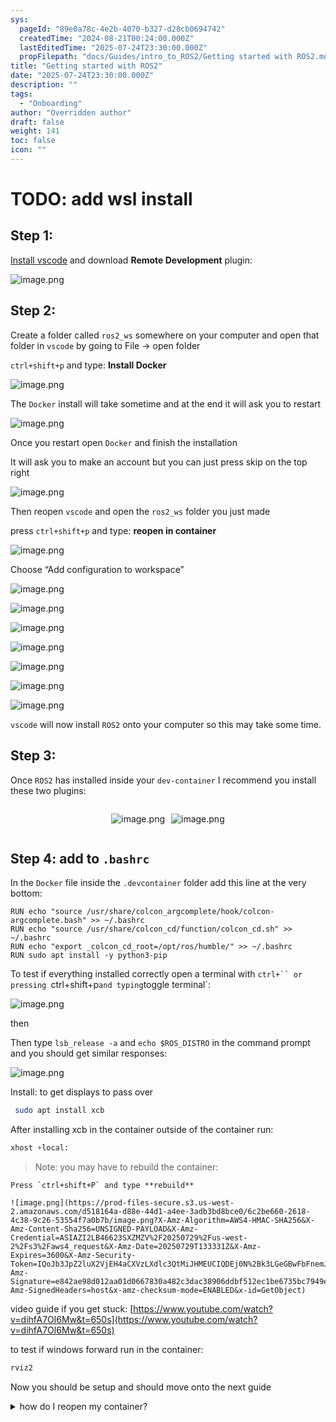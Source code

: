 ```yaml
---
sys:
  pageId: "89e0a78c-4e2b-4070-b327-d28cb0694742"
  createdTime: "2024-08-21T00:24:00.000Z"
  lastEditedTime: "2025-07-24T23:30:00.000Z"
  propFilepath: "docs/Guides/intro_to_ROS2/Getting started with ROS2.md"
title: "Getting started with ROS2"
date: "2025-07-24T23:30:00.000Z"
description: ""
tags:
  - "Onboarding"
author: "Overridden author"
draft: false
weight: 141
toc: false
icon: ""
---
```


# TODO: add wsl install

## Step 1:

[Install vscode](https://code.visualstudio.com/download) and download **Remote Development** plugin:

![image.png](https://prod-files-secure.s3.us-west-2.amazonaws.com/d518164a-d88e-44d1-a4ee-3adb3bd8bce0/efb52993-1881-4a40-b95e-6f020334f022/image.png?X-Amz-Algorithm=AWS4-HMAC-SHA256&X-Amz-Content-Sha256=UNSIGNED-PAYLOAD&X-Amz-Credential=ASIAZI2LB466VKX36KU4%2F20250729%2Fus-west-2%2Fs3%2Faws4_request&X-Amz-Date=20250729T133328Z&X-Amz-Expires=3600&X-Amz-Security-Token=IQoJb3JpZ2luX2VjEH4aCXVzLXdlc3QtMiJGMEQCIEjXiUmnZe1qF6XJEoMydal93nU9IuKOpFXunMi86ImGAiACTimuq9jvZZUJhkLaAysKirTUf6mXFw1OeAVBA0GNZSqIBAin%2F%2F%2F%2F%2F%2F%2F%2F%2F%2F8BEAAaDDYzNzQyMzE4MzgwNSIMHJ9bg1C3ScjATPgCKtwDkMolXERtRAuczMPi8RBYBrwzf4LUONsTFfFUPf1jb%2FQKH81H1yM9YSOEXiZLOHpjHn%2BohXKN9Wqc47AffJsH1zkb%2Flm0D1eV8hXLbIwAE5mLbVa%2FH5hghSb0doiuAgE8PDU%2F%2FWwdL0txveU1w2h6NOEi7yy5xDhN8xK9DTgAMZS3z7tVQnYoK%2FWqeWwdRdeGqFdhnsDeMK71Do553GkoAJ4Uca2XQGR7dA7S%2BXQruu3C%2BPkzUfLGwvj%2BJij%2BUBHGcqSZtbz5fp5xpKzreWb49Xv7KNSq0i9cNlDQpJnd2fmVjo4FftmxW1YIVQ90wpzL7ugUoks3H35z1sLs1wOKKnBwjT%2FbHMkLGR%2BHJ3gYt85fKXnUlbFAhazRoVX3AqiOEjSelaU%2FHpN7HBuDlOpkuHJgxpMIp2cXArofqFZX%2F8HqjyqU9v6M2PFLC7fLbEiaRqg5rGgtuVOiCoQyZJPSSoFgnGHnYNvovmSBzSP%2Byve9DaN3V55zso1cra306t7Yu52Ua7Ns0j5QfZJMZ3%2BH15AC4CXedrqrnJEdzsYVTD5AhsxekjT%2FXKZ7fsqptqntXPjBtWZKwXBjF9ALadCI3FUaZ%2BFZKvsDFXqmUjFdzC%2BzhZk8tYpwNZke%2FXkwlJijxAY6pgElhucvrS4IOOfn%2F8QY%2BeFLJebS2jb%2FAWsJdOpxoadBDKh6Q9gHj21SdxL1Mb776KqqsZxA%2BmhwqTM2wHv3AU2y5pVnMP5%2B31GODSzrnSaQOGyxApankM%2Fbg0qZl5%2FHhO2NBxLFfJ8AO7tL8HsMYjhwCfIO7oVv1w%2F74Y0rTjt0YwUKxe3mRoxGA9q44BFOAOFG4BM9ORF7YZ%2Fmhzf6ga%2BJ7VbguxGH&X-Amz-Signature=a6acc9b6889ebfea46bdb5d53cae152b637602a484eefb7130150e4c4a5600ce&X-Amz-SignedHeaders=host&x-amz-checksum-mode=ENABLED&x-id=GetObject)

## Step 2:

Create a folder called `ros2_ws` somewhere on your computer and open that folder in `vscode` by going to File → open folder 

`ctrl+shift+p` and type: **Install Docker**

![image.png](https://prod-files-secure.s3.us-west-2.amazonaws.com/d518164a-d88e-44d1-a4ee-3adb3bd8bce0/2269dc0e-1cd5-47ff-bceb-c04ad9b2eab0/image.png?X-Amz-Algorithm=AWS4-HMAC-SHA256&X-Amz-Content-Sha256=UNSIGNED-PAYLOAD&X-Amz-Credential=ASIAZI2LB466VKX36KU4%2F20250729%2Fus-west-2%2Fs3%2Faws4_request&X-Amz-Date=20250729T133328Z&X-Amz-Expires=3600&X-Amz-Security-Token=IQoJb3JpZ2luX2VjEH4aCXVzLXdlc3QtMiJGMEQCIEjXiUmnZe1qF6XJEoMydal93nU9IuKOpFXunMi86ImGAiACTimuq9jvZZUJhkLaAysKirTUf6mXFw1OeAVBA0GNZSqIBAin%2F%2F%2F%2F%2F%2F%2F%2F%2F%2F8BEAAaDDYzNzQyMzE4MzgwNSIMHJ9bg1C3ScjATPgCKtwDkMolXERtRAuczMPi8RBYBrwzf4LUONsTFfFUPf1jb%2FQKH81H1yM9YSOEXiZLOHpjHn%2BohXKN9Wqc47AffJsH1zkb%2Flm0D1eV8hXLbIwAE5mLbVa%2FH5hghSb0doiuAgE8PDU%2F%2FWwdL0txveU1w2h6NOEi7yy5xDhN8xK9DTgAMZS3z7tVQnYoK%2FWqeWwdRdeGqFdhnsDeMK71Do553GkoAJ4Uca2XQGR7dA7S%2BXQruu3C%2BPkzUfLGwvj%2BJij%2BUBHGcqSZtbz5fp5xpKzreWb49Xv7KNSq0i9cNlDQpJnd2fmVjo4FftmxW1YIVQ90wpzL7ugUoks3H35z1sLs1wOKKnBwjT%2FbHMkLGR%2BHJ3gYt85fKXnUlbFAhazRoVX3AqiOEjSelaU%2FHpN7HBuDlOpkuHJgxpMIp2cXArofqFZX%2F8HqjyqU9v6M2PFLC7fLbEiaRqg5rGgtuVOiCoQyZJPSSoFgnGHnYNvovmSBzSP%2Byve9DaN3V55zso1cra306t7Yu52Ua7Ns0j5QfZJMZ3%2BH15AC4CXedrqrnJEdzsYVTD5AhsxekjT%2FXKZ7fsqptqntXPjBtWZKwXBjF9ALadCI3FUaZ%2BFZKvsDFXqmUjFdzC%2BzhZk8tYpwNZke%2FXkwlJijxAY6pgElhucvrS4IOOfn%2F8QY%2BeFLJebS2jb%2FAWsJdOpxoadBDKh6Q9gHj21SdxL1Mb776KqqsZxA%2BmhwqTM2wHv3AU2y5pVnMP5%2B31GODSzrnSaQOGyxApankM%2Fbg0qZl5%2FHhO2NBxLFfJ8AO7tL8HsMYjhwCfIO7oVv1w%2F74Y0rTjt0YwUKxe3mRoxGA9q44BFOAOFG4BM9ORF7YZ%2Fmhzf6ga%2BJ7VbguxGH&X-Amz-Signature=c068161d83e1a51ab4d03befa53ef2a16dc32cb6cb0f99e82b797b91152d18b2&X-Amz-SignedHeaders=host&x-amz-checksum-mode=ENABLED&x-id=GetObject)

The `Docker` install will take sometime and at the end it will ask you to restart

![image.png](https://prod-files-secure.s3.us-west-2.amazonaws.com/d518164a-d88e-44d1-a4ee-3adb3bd8bce0/ed233f78-be33-4b1f-b89c-9c346c0e961e/image.png?X-Amz-Algorithm=AWS4-HMAC-SHA256&X-Amz-Content-Sha256=UNSIGNED-PAYLOAD&X-Amz-Credential=ASIAZI2LB466VKX36KU4%2F20250729%2Fus-west-2%2Fs3%2Faws4_request&X-Amz-Date=20250729T133328Z&X-Amz-Expires=3600&X-Amz-Security-Token=IQoJb3JpZ2luX2VjEH4aCXVzLXdlc3QtMiJGMEQCIEjXiUmnZe1qF6XJEoMydal93nU9IuKOpFXunMi86ImGAiACTimuq9jvZZUJhkLaAysKirTUf6mXFw1OeAVBA0GNZSqIBAin%2F%2F%2F%2F%2F%2F%2F%2F%2F%2F8BEAAaDDYzNzQyMzE4MzgwNSIMHJ9bg1C3ScjATPgCKtwDkMolXERtRAuczMPi8RBYBrwzf4LUONsTFfFUPf1jb%2FQKH81H1yM9YSOEXiZLOHpjHn%2BohXKN9Wqc47AffJsH1zkb%2Flm0D1eV8hXLbIwAE5mLbVa%2FH5hghSb0doiuAgE8PDU%2F%2FWwdL0txveU1w2h6NOEi7yy5xDhN8xK9DTgAMZS3z7tVQnYoK%2FWqeWwdRdeGqFdhnsDeMK71Do553GkoAJ4Uca2XQGR7dA7S%2BXQruu3C%2BPkzUfLGwvj%2BJij%2BUBHGcqSZtbz5fp5xpKzreWb49Xv7KNSq0i9cNlDQpJnd2fmVjo4FftmxW1YIVQ90wpzL7ugUoks3H35z1sLs1wOKKnBwjT%2FbHMkLGR%2BHJ3gYt85fKXnUlbFAhazRoVX3AqiOEjSelaU%2FHpN7HBuDlOpkuHJgxpMIp2cXArofqFZX%2F8HqjyqU9v6M2PFLC7fLbEiaRqg5rGgtuVOiCoQyZJPSSoFgnGHnYNvovmSBzSP%2Byve9DaN3V55zso1cra306t7Yu52Ua7Ns0j5QfZJMZ3%2BH15AC4CXedrqrnJEdzsYVTD5AhsxekjT%2FXKZ7fsqptqntXPjBtWZKwXBjF9ALadCI3FUaZ%2BFZKvsDFXqmUjFdzC%2BzhZk8tYpwNZke%2FXkwlJijxAY6pgElhucvrS4IOOfn%2F8QY%2BeFLJebS2jb%2FAWsJdOpxoadBDKh6Q9gHj21SdxL1Mb776KqqsZxA%2BmhwqTM2wHv3AU2y5pVnMP5%2B31GODSzrnSaQOGyxApankM%2Fbg0qZl5%2FHhO2NBxLFfJ8AO7tL8HsMYjhwCfIO7oVv1w%2F74Y0rTjt0YwUKxe3mRoxGA9q44BFOAOFG4BM9ORF7YZ%2Fmhzf6ga%2BJ7VbguxGH&X-Amz-Signature=c0202a366fdeb6dac4ad193adf8e75cc28149206998de4d92d6522cc898bab14&X-Amz-SignedHeaders=host&x-amz-checksum-mode=ENABLED&x-id=GetObject)

Once you restart open `Docker` and finish the installation

It will ask you to make an account but you can just press skip on the top right

![image.png](https://prod-files-secure.s3.us-west-2.amazonaws.com/d518164a-d88e-44d1-a4ee-3adb3bd8bce0/21010ad9-1659-4fd9-9f59-9932a09b2a3d/image.png?X-Amz-Algorithm=AWS4-HMAC-SHA256&X-Amz-Content-Sha256=UNSIGNED-PAYLOAD&X-Amz-Credential=ASIAZI2LB466VKX36KU4%2F20250729%2Fus-west-2%2Fs3%2Faws4_request&X-Amz-Date=20250729T133328Z&X-Amz-Expires=3600&X-Amz-Security-Token=IQoJb3JpZ2luX2VjEH4aCXVzLXdlc3QtMiJGMEQCIEjXiUmnZe1qF6XJEoMydal93nU9IuKOpFXunMi86ImGAiACTimuq9jvZZUJhkLaAysKirTUf6mXFw1OeAVBA0GNZSqIBAin%2F%2F%2F%2F%2F%2F%2F%2F%2F%2F8BEAAaDDYzNzQyMzE4MzgwNSIMHJ9bg1C3ScjATPgCKtwDkMolXERtRAuczMPi8RBYBrwzf4LUONsTFfFUPf1jb%2FQKH81H1yM9YSOEXiZLOHpjHn%2BohXKN9Wqc47AffJsH1zkb%2Flm0D1eV8hXLbIwAE5mLbVa%2FH5hghSb0doiuAgE8PDU%2F%2FWwdL0txveU1w2h6NOEi7yy5xDhN8xK9DTgAMZS3z7tVQnYoK%2FWqeWwdRdeGqFdhnsDeMK71Do553GkoAJ4Uca2XQGR7dA7S%2BXQruu3C%2BPkzUfLGwvj%2BJij%2BUBHGcqSZtbz5fp5xpKzreWb49Xv7KNSq0i9cNlDQpJnd2fmVjo4FftmxW1YIVQ90wpzL7ugUoks3H35z1sLs1wOKKnBwjT%2FbHMkLGR%2BHJ3gYt85fKXnUlbFAhazRoVX3AqiOEjSelaU%2FHpN7HBuDlOpkuHJgxpMIp2cXArofqFZX%2F8HqjyqU9v6M2PFLC7fLbEiaRqg5rGgtuVOiCoQyZJPSSoFgnGHnYNvovmSBzSP%2Byve9DaN3V55zso1cra306t7Yu52Ua7Ns0j5QfZJMZ3%2BH15AC4CXedrqrnJEdzsYVTD5AhsxekjT%2FXKZ7fsqptqntXPjBtWZKwXBjF9ALadCI3FUaZ%2BFZKvsDFXqmUjFdzC%2BzhZk8tYpwNZke%2FXkwlJijxAY6pgElhucvrS4IOOfn%2F8QY%2BeFLJebS2jb%2FAWsJdOpxoadBDKh6Q9gHj21SdxL1Mb776KqqsZxA%2BmhwqTM2wHv3AU2y5pVnMP5%2B31GODSzrnSaQOGyxApankM%2Fbg0qZl5%2FHhO2NBxLFfJ8AO7tL8HsMYjhwCfIO7oVv1w%2F74Y0rTjt0YwUKxe3mRoxGA9q44BFOAOFG4BM9ORF7YZ%2Fmhzf6ga%2BJ7VbguxGH&X-Amz-Signature=4654ee80404ec3d975de169910a5593fbf3b33187556f0d3168faab6654a525c&X-Amz-SignedHeaders=host&x-amz-checksum-mode=ENABLED&x-id=GetObject)

Then reopen `vscode` and open the `ros2_ws` folder you just made

press `ctrl+shift+p` and type: **reopen in container**

![image.png](https://prod-files-secure.s3.us-west-2.amazonaws.com/d518164a-d88e-44d1-a4ee-3adb3bd8bce0/4e93b8c2-41ad-488c-8095-c74205196118/image.png?X-Amz-Algorithm=AWS4-HMAC-SHA256&X-Amz-Content-Sha256=UNSIGNED-PAYLOAD&X-Amz-Credential=ASIAZI2LB466VKX36KU4%2F20250729%2Fus-west-2%2Fs3%2Faws4_request&X-Amz-Date=20250729T133328Z&X-Amz-Expires=3600&X-Amz-Security-Token=IQoJb3JpZ2luX2VjEH4aCXVzLXdlc3QtMiJGMEQCIEjXiUmnZe1qF6XJEoMydal93nU9IuKOpFXunMi86ImGAiACTimuq9jvZZUJhkLaAysKirTUf6mXFw1OeAVBA0GNZSqIBAin%2F%2F%2F%2F%2F%2F%2F%2F%2F%2F8BEAAaDDYzNzQyMzE4MzgwNSIMHJ9bg1C3ScjATPgCKtwDkMolXERtRAuczMPi8RBYBrwzf4LUONsTFfFUPf1jb%2FQKH81H1yM9YSOEXiZLOHpjHn%2BohXKN9Wqc47AffJsH1zkb%2Flm0D1eV8hXLbIwAE5mLbVa%2FH5hghSb0doiuAgE8PDU%2F%2FWwdL0txveU1w2h6NOEi7yy5xDhN8xK9DTgAMZS3z7tVQnYoK%2FWqeWwdRdeGqFdhnsDeMK71Do553GkoAJ4Uca2XQGR7dA7S%2BXQruu3C%2BPkzUfLGwvj%2BJij%2BUBHGcqSZtbz5fp5xpKzreWb49Xv7KNSq0i9cNlDQpJnd2fmVjo4FftmxW1YIVQ90wpzL7ugUoks3H35z1sLs1wOKKnBwjT%2FbHMkLGR%2BHJ3gYt85fKXnUlbFAhazRoVX3AqiOEjSelaU%2FHpN7HBuDlOpkuHJgxpMIp2cXArofqFZX%2F8HqjyqU9v6M2PFLC7fLbEiaRqg5rGgtuVOiCoQyZJPSSoFgnGHnYNvovmSBzSP%2Byve9DaN3V55zso1cra306t7Yu52Ua7Ns0j5QfZJMZ3%2BH15AC4CXedrqrnJEdzsYVTD5AhsxekjT%2FXKZ7fsqptqntXPjBtWZKwXBjF9ALadCI3FUaZ%2BFZKvsDFXqmUjFdzC%2BzhZk8tYpwNZke%2FXkwlJijxAY6pgElhucvrS4IOOfn%2F8QY%2BeFLJebS2jb%2FAWsJdOpxoadBDKh6Q9gHj21SdxL1Mb776KqqsZxA%2BmhwqTM2wHv3AU2y5pVnMP5%2B31GODSzrnSaQOGyxApankM%2Fbg0qZl5%2FHhO2NBxLFfJ8AO7tL8HsMYjhwCfIO7oVv1w%2F74Y0rTjt0YwUKxe3mRoxGA9q44BFOAOFG4BM9ORF7YZ%2Fmhzf6ga%2BJ7VbguxGH&X-Amz-Signature=a8d951339ceea51ac614dc51c96d429c5f9b48ea445f5d3c5982b45b77b909bb&X-Amz-SignedHeaders=host&x-amz-checksum-mode=ENABLED&x-id=GetObject)

Choose “Add configuration to workspace”

![image.png](https://prod-files-secure.s3.us-west-2.amazonaws.com/d518164a-d88e-44d1-a4ee-3adb3bd8bce0/9560b282-5060-4989-ba37-97e7b2c22476/image.png?X-Amz-Algorithm=AWS4-HMAC-SHA256&X-Amz-Content-Sha256=UNSIGNED-PAYLOAD&X-Amz-Credential=ASIAZI2LB466VKX36KU4%2F20250729%2Fus-west-2%2Fs3%2Faws4_request&X-Amz-Date=20250729T133328Z&X-Amz-Expires=3600&X-Amz-Security-Token=IQoJb3JpZ2luX2VjEH4aCXVzLXdlc3QtMiJGMEQCIEjXiUmnZe1qF6XJEoMydal93nU9IuKOpFXunMi86ImGAiACTimuq9jvZZUJhkLaAysKirTUf6mXFw1OeAVBA0GNZSqIBAin%2F%2F%2F%2F%2F%2F%2F%2F%2F%2F8BEAAaDDYzNzQyMzE4MzgwNSIMHJ9bg1C3ScjATPgCKtwDkMolXERtRAuczMPi8RBYBrwzf4LUONsTFfFUPf1jb%2FQKH81H1yM9YSOEXiZLOHpjHn%2BohXKN9Wqc47AffJsH1zkb%2Flm0D1eV8hXLbIwAE5mLbVa%2FH5hghSb0doiuAgE8PDU%2F%2FWwdL0txveU1w2h6NOEi7yy5xDhN8xK9DTgAMZS3z7tVQnYoK%2FWqeWwdRdeGqFdhnsDeMK71Do553GkoAJ4Uca2XQGR7dA7S%2BXQruu3C%2BPkzUfLGwvj%2BJij%2BUBHGcqSZtbz5fp5xpKzreWb49Xv7KNSq0i9cNlDQpJnd2fmVjo4FftmxW1YIVQ90wpzL7ugUoks3H35z1sLs1wOKKnBwjT%2FbHMkLGR%2BHJ3gYt85fKXnUlbFAhazRoVX3AqiOEjSelaU%2FHpN7HBuDlOpkuHJgxpMIp2cXArofqFZX%2F8HqjyqU9v6M2PFLC7fLbEiaRqg5rGgtuVOiCoQyZJPSSoFgnGHnYNvovmSBzSP%2Byve9DaN3V55zso1cra306t7Yu52Ua7Ns0j5QfZJMZ3%2BH15AC4CXedrqrnJEdzsYVTD5AhsxekjT%2FXKZ7fsqptqntXPjBtWZKwXBjF9ALadCI3FUaZ%2BFZKvsDFXqmUjFdzC%2BzhZk8tYpwNZke%2FXkwlJijxAY6pgElhucvrS4IOOfn%2F8QY%2BeFLJebS2jb%2FAWsJdOpxoadBDKh6Q9gHj21SdxL1Mb776KqqsZxA%2BmhwqTM2wHv3AU2y5pVnMP5%2B31GODSzrnSaQOGyxApankM%2Fbg0qZl5%2FHhO2NBxLFfJ8AO7tL8HsMYjhwCfIO7oVv1w%2F74Y0rTjt0YwUKxe3mRoxGA9q44BFOAOFG4BM9ORF7YZ%2Fmhzf6ga%2BJ7VbguxGH&X-Amz-Signature=b5112123ae3987b3d426c3421a4baa10e0c102e054ae088a7e31258e27df3506&X-Amz-SignedHeaders=host&x-amz-checksum-mode=ENABLED&x-id=GetObject)

![image.png](https://prod-files-secure.s3.us-west-2.amazonaws.com/d518164a-d88e-44d1-a4ee-3adb3bd8bce0/2ee63f81-886b-48e8-a553-dc6e5eac99e4/image.png?X-Amz-Algorithm=AWS4-HMAC-SHA256&X-Amz-Content-Sha256=UNSIGNED-PAYLOAD&X-Amz-Credential=ASIAZI2LB466VKX36KU4%2F20250729%2Fus-west-2%2Fs3%2Faws4_request&X-Amz-Date=20250729T133328Z&X-Amz-Expires=3600&X-Amz-Security-Token=IQoJb3JpZ2luX2VjEH4aCXVzLXdlc3QtMiJGMEQCIEjXiUmnZe1qF6XJEoMydal93nU9IuKOpFXunMi86ImGAiACTimuq9jvZZUJhkLaAysKirTUf6mXFw1OeAVBA0GNZSqIBAin%2F%2F%2F%2F%2F%2F%2F%2F%2F%2F8BEAAaDDYzNzQyMzE4MzgwNSIMHJ9bg1C3ScjATPgCKtwDkMolXERtRAuczMPi8RBYBrwzf4LUONsTFfFUPf1jb%2FQKH81H1yM9YSOEXiZLOHpjHn%2BohXKN9Wqc47AffJsH1zkb%2Flm0D1eV8hXLbIwAE5mLbVa%2FH5hghSb0doiuAgE8PDU%2F%2FWwdL0txveU1w2h6NOEi7yy5xDhN8xK9DTgAMZS3z7tVQnYoK%2FWqeWwdRdeGqFdhnsDeMK71Do553GkoAJ4Uca2XQGR7dA7S%2BXQruu3C%2BPkzUfLGwvj%2BJij%2BUBHGcqSZtbz5fp5xpKzreWb49Xv7KNSq0i9cNlDQpJnd2fmVjo4FftmxW1YIVQ90wpzL7ugUoks3H35z1sLs1wOKKnBwjT%2FbHMkLGR%2BHJ3gYt85fKXnUlbFAhazRoVX3AqiOEjSelaU%2FHpN7HBuDlOpkuHJgxpMIp2cXArofqFZX%2F8HqjyqU9v6M2PFLC7fLbEiaRqg5rGgtuVOiCoQyZJPSSoFgnGHnYNvovmSBzSP%2Byve9DaN3V55zso1cra306t7Yu52Ua7Ns0j5QfZJMZ3%2BH15AC4CXedrqrnJEdzsYVTD5AhsxekjT%2FXKZ7fsqptqntXPjBtWZKwXBjF9ALadCI3FUaZ%2BFZKvsDFXqmUjFdzC%2BzhZk8tYpwNZke%2FXkwlJijxAY6pgElhucvrS4IOOfn%2F8QY%2BeFLJebS2jb%2FAWsJdOpxoadBDKh6Q9gHj21SdxL1Mb776KqqsZxA%2BmhwqTM2wHv3AU2y5pVnMP5%2B31GODSzrnSaQOGyxApankM%2Fbg0qZl5%2FHhO2NBxLFfJ8AO7tL8HsMYjhwCfIO7oVv1w%2F74Y0rTjt0YwUKxe3mRoxGA9q44BFOAOFG4BM9ORF7YZ%2Fmhzf6ga%2BJ7VbguxGH&X-Amz-Signature=82d3263f50643b77dd1dd7ecc2247144ece6187bb0f34896477abf598bae31c4&X-Amz-SignedHeaders=host&x-amz-checksum-mode=ENABLED&x-id=GetObject)

![image.png](https://prod-files-secure.s3.us-west-2.amazonaws.com/d518164a-d88e-44d1-a4ee-3adb3bd8bce0/e0fd626c-c8b6-4b2c-95d1-fa4c26514504/image.png?X-Amz-Algorithm=AWS4-HMAC-SHA256&X-Amz-Content-Sha256=UNSIGNED-PAYLOAD&X-Amz-Credential=ASIAZI2LB466VKX36KU4%2F20250729%2Fus-west-2%2Fs3%2Faws4_request&X-Amz-Date=20250729T133328Z&X-Amz-Expires=3600&X-Amz-Security-Token=IQoJb3JpZ2luX2VjEH4aCXVzLXdlc3QtMiJGMEQCIEjXiUmnZe1qF6XJEoMydal93nU9IuKOpFXunMi86ImGAiACTimuq9jvZZUJhkLaAysKirTUf6mXFw1OeAVBA0GNZSqIBAin%2F%2F%2F%2F%2F%2F%2F%2F%2F%2F8BEAAaDDYzNzQyMzE4MzgwNSIMHJ9bg1C3ScjATPgCKtwDkMolXERtRAuczMPi8RBYBrwzf4LUONsTFfFUPf1jb%2FQKH81H1yM9YSOEXiZLOHpjHn%2BohXKN9Wqc47AffJsH1zkb%2Flm0D1eV8hXLbIwAE5mLbVa%2FH5hghSb0doiuAgE8PDU%2F%2FWwdL0txveU1w2h6NOEi7yy5xDhN8xK9DTgAMZS3z7tVQnYoK%2FWqeWwdRdeGqFdhnsDeMK71Do553GkoAJ4Uca2XQGR7dA7S%2BXQruu3C%2BPkzUfLGwvj%2BJij%2BUBHGcqSZtbz5fp5xpKzreWb49Xv7KNSq0i9cNlDQpJnd2fmVjo4FftmxW1YIVQ90wpzL7ugUoks3H35z1sLs1wOKKnBwjT%2FbHMkLGR%2BHJ3gYt85fKXnUlbFAhazRoVX3AqiOEjSelaU%2FHpN7HBuDlOpkuHJgxpMIp2cXArofqFZX%2F8HqjyqU9v6M2PFLC7fLbEiaRqg5rGgtuVOiCoQyZJPSSoFgnGHnYNvovmSBzSP%2Byve9DaN3V55zso1cra306t7Yu52Ua7Ns0j5QfZJMZ3%2BH15AC4CXedrqrnJEdzsYVTD5AhsxekjT%2FXKZ7fsqptqntXPjBtWZKwXBjF9ALadCI3FUaZ%2BFZKvsDFXqmUjFdzC%2BzhZk8tYpwNZke%2FXkwlJijxAY6pgElhucvrS4IOOfn%2F8QY%2BeFLJebS2jb%2FAWsJdOpxoadBDKh6Q9gHj21SdxL1Mb776KqqsZxA%2BmhwqTM2wHv3AU2y5pVnMP5%2B31GODSzrnSaQOGyxApankM%2Fbg0qZl5%2FHhO2NBxLFfJ8AO7tL8HsMYjhwCfIO7oVv1w%2F74Y0rTjt0YwUKxe3mRoxGA9q44BFOAOFG4BM9ORF7YZ%2Fmhzf6ga%2BJ7VbguxGH&X-Amz-Signature=26d059461f902af483631745661ee0354077660e968755cdbfe154b5a34d8df6&X-Amz-SignedHeaders=host&x-amz-checksum-mode=ENABLED&x-id=GetObject)

![image.png](https://prod-files-secure.s3.us-west-2.amazonaws.com/d518164a-d88e-44d1-a4ee-3adb3bd8bce0/a2e13f50-d2ab-4719-a4c2-7ced634bfc9d/image.png?X-Amz-Algorithm=AWS4-HMAC-SHA256&X-Amz-Content-Sha256=UNSIGNED-PAYLOAD&X-Amz-Credential=ASIAZI2LB466VKX36KU4%2F20250729%2Fus-west-2%2Fs3%2Faws4_request&X-Amz-Date=20250729T133328Z&X-Amz-Expires=3600&X-Amz-Security-Token=IQoJb3JpZ2luX2VjEH4aCXVzLXdlc3QtMiJGMEQCIEjXiUmnZe1qF6XJEoMydal93nU9IuKOpFXunMi86ImGAiACTimuq9jvZZUJhkLaAysKirTUf6mXFw1OeAVBA0GNZSqIBAin%2F%2F%2F%2F%2F%2F%2F%2F%2F%2F8BEAAaDDYzNzQyMzE4MzgwNSIMHJ9bg1C3ScjATPgCKtwDkMolXERtRAuczMPi8RBYBrwzf4LUONsTFfFUPf1jb%2FQKH81H1yM9YSOEXiZLOHpjHn%2BohXKN9Wqc47AffJsH1zkb%2Flm0D1eV8hXLbIwAE5mLbVa%2FH5hghSb0doiuAgE8PDU%2F%2FWwdL0txveU1w2h6NOEi7yy5xDhN8xK9DTgAMZS3z7tVQnYoK%2FWqeWwdRdeGqFdhnsDeMK71Do553GkoAJ4Uca2XQGR7dA7S%2BXQruu3C%2BPkzUfLGwvj%2BJij%2BUBHGcqSZtbz5fp5xpKzreWb49Xv7KNSq0i9cNlDQpJnd2fmVjo4FftmxW1YIVQ90wpzL7ugUoks3H35z1sLs1wOKKnBwjT%2FbHMkLGR%2BHJ3gYt85fKXnUlbFAhazRoVX3AqiOEjSelaU%2FHpN7HBuDlOpkuHJgxpMIp2cXArofqFZX%2F8HqjyqU9v6M2PFLC7fLbEiaRqg5rGgtuVOiCoQyZJPSSoFgnGHnYNvovmSBzSP%2Byve9DaN3V55zso1cra306t7Yu52Ua7Ns0j5QfZJMZ3%2BH15AC4CXedrqrnJEdzsYVTD5AhsxekjT%2FXKZ7fsqptqntXPjBtWZKwXBjF9ALadCI3FUaZ%2BFZKvsDFXqmUjFdzC%2BzhZk8tYpwNZke%2FXkwlJijxAY6pgElhucvrS4IOOfn%2F8QY%2BeFLJebS2jb%2FAWsJdOpxoadBDKh6Q9gHj21SdxL1Mb776KqqsZxA%2BmhwqTM2wHv3AU2y5pVnMP5%2B31GODSzrnSaQOGyxApankM%2Fbg0qZl5%2FHhO2NBxLFfJ8AO7tL8HsMYjhwCfIO7oVv1w%2F74Y0rTjt0YwUKxe3mRoxGA9q44BFOAOFG4BM9ORF7YZ%2Fmhzf6ga%2BJ7VbguxGH&X-Amz-Signature=d72071368d5dd82645339dbe6abfb2c7ab59d9ba809fd4c3068e8d67489aea13&X-Amz-SignedHeaders=host&x-amz-checksum-mode=ENABLED&x-id=GetObject)

![image.png](https://prod-files-secure.s3.us-west-2.amazonaws.com/d518164a-d88e-44d1-a4ee-3adb3bd8bce0/6cc478ad-aaba-4bf7-9fcc-403277ab896c/image.png?X-Amz-Algorithm=AWS4-HMAC-SHA256&X-Amz-Content-Sha256=UNSIGNED-PAYLOAD&X-Amz-Credential=ASIAZI2LB466VKX36KU4%2F20250729%2Fus-west-2%2Fs3%2Faws4_request&X-Amz-Date=20250729T133328Z&X-Amz-Expires=3600&X-Amz-Security-Token=IQoJb3JpZ2luX2VjEH4aCXVzLXdlc3QtMiJGMEQCIEjXiUmnZe1qF6XJEoMydal93nU9IuKOpFXunMi86ImGAiACTimuq9jvZZUJhkLaAysKirTUf6mXFw1OeAVBA0GNZSqIBAin%2F%2F%2F%2F%2F%2F%2F%2F%2F%2F8BEAAaDDYzNzQyMzE4MzgwNSIMHJ9bg1C3ScjATPgCKtwDkMolXERtRAuczMPi8RBYBrwzf4LUONsTFfFUPf1jb%2FQKH81H1yM9YSOEXiZLOHpjHn%2BohXKN9Wqc47AffJsH1zkb%2Flm0D1eV8hXLbIwAE5mLbVa%2FH5hghSb0doiuAgE8PDU%2F%2FWwdL0txveU1w2h6NOEi7yy5xDhN8xK9DTgAMZS3z7tVQnYoK%2FWqeWwdRdeGqFdhnsDeMK71Do553GkoAJ4Uca2XQGR7dA7S%2BXQruu3C%2BPkzUfLGwvj%2BJij%2BUBHGcqSZtbz5fp5xpKzreWb49Xv7KNSq0i9cNlDQpJnd2fmVjo4FftmxW1YIVQ90wpzL7ugUoks3H35z1sLs1wOKKnBwjT%2FbHMkLGR%2BHJ3gYt85fKXnUlbFAhazRoVX3AqiOEjSelaU%2FHpN7HBuDlOpkuHJgxpMIp2cXArofqFZX%2F8HqjyqU9v6M2PFLC7fLbEiaRqg5rGgtuVOiCoQyZJPSSoFgnGHnYNvovmSBzSP%2Byve9DaN3V55zso1cra306t7Yu52Ua7Ns0j5QfZJMZ3%2BH15AC4CXedrqrnJEdzsYVTD5AhsxekjT%2FXKZ7fsqptqntXPjBtWZKwXBjF9ALadCI3FUaZ%2BFZKvsDFXqmUjFdzC%2BzhZk8tYpwNZke%2FXkwlJijxAY6pgElhucvrS4IOOfn%2F8QY%2BeFLJebS2jb%2FAWsJdOpxoadBDKh6Q9gHj21SdxL1Mb776KqqsZxA%2BmhwqTM2wHv3AU2y5pVnMP5%2B31GODSzrnSaQOGyxApankM%2Fbg0qZl5%2FHhO2NBxLFfJ8AO7tL8HsMYjhwCfIO7oVv1w%2F74Y0rTjt0YwUKxe3mRoxGA9q44BFOAOFG4BM9ORF7YZ%2Fmhzf6ga%2BJ7VbguxGH&X-Amz-Signature=b5361773674c7a8241379a69e6f0d6841673dc5157016cdc952808f1a71aad97&X-Amz-SignedHeaders=host&x-amz-checksum-mode=ENABLED&x-id=GetObject)

![image.png](https://prod-files-secure.s3.us-west-2.amazonaws.com/d518164a-d88e-44d1-a4ee-3adb3bd8bce0/53255b28-f75e-430f-b9e3-c0ac8577e42b/image.png?X-Amz-Algorithm=AWS4-HMAC-SHA256&X-Amz-Content-Sha256=UNSIGNED-PAYLOAD&X-Amz-Credential=ASIAZI2LB466VKX36KU4%2F20250729%2Fus-west-2%2Fs3%2Faws4_request&X-Amz-Date=20250729T133328Z&X-Amz-Expires=3600&X-Amz-Security-Token=IQoJb3JpZ2luX2VjEH4aCXVzLXdlc3QtMiJGMEQCIEjXiUmnZe1qF6XJEoMydal93nU9IuKOpFXunMi86ImGAiACTimuq9jvZZUJhkLaAysKirTUf6mXFw1OeAVBA0GNZSqIBAin%2F%2F%2F%2F%2F%2F%2F%2F%2F%2F8BEAAaDDYzNzQyMzE4MzgwNSIMHJ9bg1C3ScjATPgCKtwDkMolXERtRAuczMPi8RBYBrwzf4LUONsTFfFUPf1jb%2FQKH81H1yM9YSOEXiZLOHpjHn%2BohXKN9Wqc47AffJsH1zkb%2Flm0D1eV8hXLbIwAE5mLbVa%2FH5hghSb0doiuAgE8PDU%2F%2FWwdL0txveU1w2h6NOEi7yy5xDhN8xK9DTgAMZS3z7tVQnYoK%2FWqeWwdRdeGqFdhnsDeMK71Do553GkoAJ4Uca2XQGR7dA7S%2BXQruu3C%2BPkzUfLGwvj%2BJij%2BUBHGcqSZtbz5fp5xpKzreWb49Xv7KNSq0i9cNlDQpJnd2fmVjo4FftmxW1YIVQ90wpzL7ugUoks3H35z1sLs1wOKKnBwjT%2FbHMkLGR%2BHJ3gYt85fKXnUlbFAhazRoVX3AqiOEjSelaU%2FHpN7HBuDlOpkuHJgxpMIp2cXArofqFZX%2F8HqjyqU9v6M2PFLC7fLbEiaRqg5rGgtuVOiCoQyZJPSSoFgnGHnYNvovmSBzSP%2Byve9DaN3V55zso1cra306t7Yu52Ua7Ns0j5QfZJMZ3%2BH15AC4CXedrqrnJEdzsYVTD5AhsxekjT%2FXKZ7fsqptqntXPjBtWZKwXBjF9ALadCI3FUaZ%2BFZKvsDFXqmUjFdzC%2BzhZk8tYpwNZke%2FXkwlJijxAY6pgElhucvrS4IOOfn%2F8QY%2BeFLJebS2jb%2FAWsJdOpxoadBDKh6Q9gHj21SdxL1Mb776KqqsZxA%2BmhwqTM2wHv3AU2y5pVnMP5%2B31GODSzrnSaQOGyxApankM%2Fbg0qZl5%2FHhO2NBxLFfJ8AO7tL8HsMYjhwCfIO7oVv1w%2F74Y0rTjt0YwUKxe3mRoxGA9q44BFOAOFG4BM9ORF7YZ%2Fmhzf6ga%2BJ7VbguxGH&X-Amz-Signature=74f89e0539a4ff95f1610654bf892a1b9a41ae6630ed583e235ce0a65fe60a91&X-Amz-SignedHeaders=host&x-amz-checksum-mode=ENABLED&x-id=GetObject)

![image.png](https://prod-files-secure.s3.us-west-2.amazonaws.com/d518164a-d88e-44d1-a4ee-3adb3bd8bce0/7c562767-5af9-4ffb-97d1-327bcdf4ee00/image.png?X-Amz-Algorithm=AWS4-HMAC-SHA256&X-Amz-Content-Sha256=UNSIGNED-PAYLOAD&X-Amz-Credential=ASIAZI2LB466VKX36KU4%2F20250729%2Fus-west-2%2Fs3%2Faws4_request&X-Amz-Date=20250729T133328Z&X-Amz-Expires=3600&X-Amz-Security-Token=IQoJb3JpZ2luX2VjEH4aCXVzLXdlc3QtMiJGMEQCIEjXiUmnZe1qF6XJEoMydal93nU9IuKOpFXunMi86ImGAiACTimuq9jvZZUJhkLaAysKirTUf6mXFw1OeAVBA0GNZSqIBAin%2F%2F%2F%2F%2F%2F%2F%2F%2F%2F8BEAAaDDYzNzQyMzE4MzgwNSIMHJ9bg1C3ScjATPgCKtwDkMolXERtRAuczMPi8RBYBrwzf4LUONsTFfFUPf1jb%2FQKH81H1yM9YSOEXiZLOHpjHn%2BohXKN9Wqc47AffJsH1zkb%2Flm0D1eV8hXLbIwAE5mLbVa%2FH5hghSb0doiuAgE8PDU%2F%2FWwdL0txveU1w2h6NOEi7yy5xDhN8xK9DTgAMZS3z7tVQnYoK%2FWqeWwdRdeGqFdhnsDeMK71Do553GkoAJ4Uca2XQGR7dA7S%2BXQruu3C%2BPkzUfLGwvj%2BJij%2BUBHGcqSZtbz5fp5xpKzreWb49Xv7KNSq0i9cNlDQpJnd2fmVjo4FftmxW1YIVQ90wpzL7ugUoks3H35z1sLs1wOKKnBwjT%2FbHMkLGR%2BHJ3gYt85fKXnUlbFAhazRoVX3AqiOEjSelaU%2FHpN7HBuDlOpkuHJgxpMIp2cXArofqFZX%2F8HqjyqU9v6M2PFLC7fLbEiaRqg5rGgtuVOiCoQyZJPSSoFgnGHnYNvovmSBzSP%2Byve9DaN3V55zso1cra306t7Yu52Ua7Ns0j5QfZJMZ3%2BH15AC4CXedrqrnJEdzsYVTD5AhsxekjT%2FXKZ7fsqptqntXPjBtWZKwXBjF9ALadCI3FUaZ%2BFZKvsDFXqmUjFdzC%2BzhZk8tYpwNZke%2FXkwlJijxAY6pgElhucvrS4IOOfn%2F8QY%2BeFLJebS2jb%2FAWsJdOpxoadBDKh6Q9gHj21SdxL1Mb776KqqsZxA%2BmhwqTM2wHv3AU2y5pVnMP5%2B31GODSzrnSaQOGyxApankM%2Fbg0qZl5%2FHhO2NBxLFfJ8AO7tL8HsMYjhwCfIO7oVv1w%2F74Y0rTjt0YwUKxe3mRoxGA9q44BFOAOFG4BM9ORF7YZ%2Fmhzf6ga%2BJ7VbguxGH&X-Amz-Signature=3f017409775f82def885b7d6100bac7287de9fcab5d9df0e813073914ae8739b&X-Amz-SignedHeaders=host&x-amz-checksum-mode=ENABLED&x-id=GetObject)

`vscode` will now install `ROS2` onto your computer so this may take some time.

## Step 3:

Once `ROS2` has installed inside your `dev-container` I recommend you install these two plugins:

<div style="display: flex;flex-direction: row; column-gap:10px; max-width: 630px;justify-content: center;">
<div>

![image.png](https://prod-files-secure.s3.us-west-2.amazonaws.com/d518164a-d88e-44d1-a4ee-3adb3bd8bce0/3fc3d550-5a54-4ba1-ba6b-faa01cdb7369/image.png?X-Amz-Algorithm=AWS4-HMAC-SHA256&X-Amz-Content-Sha256=UNSIGNED-PAYLOAD&X-Amz-Credential=ASIAZI2LB4666G3SRXWR%2F20250729%2Fus-west-2%2Fs3%2Faws4_request&X-Amz-Date=20250729T133330Z&X-Amz-Expires=3600&X-Amz-Security-Token=IQoJb3JpZ2luX2VjEH4aCXVzLXdlc3QtMiJIMEYCIQDXNPchRqnlO8r1pJ4GL072iyTo7J1ms9wsV8a6CpvSUgIhAMXMgtiHyQhRus8hbpYIXw%2F1xy2cCsf%2FA7hA%2Bmr%2FAz34KogECKf%2F%2F%2F%2F%2F%2F%2F%2F%2F%2FwEQABoMNjM3NDIzMTgzODA1Igwohsecmup6YYscbSIq3APt1I3znzFo%2FFxUCe4yN%2F4IaqSVn3BDZq6CInSR3xwOFDQqd7yR%2FMzWPniVJSJIZxd6gBZV%2BUNFb0vfAszU0WvvJ2VYpnnPMZ1vH0KN%2BY31zW1Spi%2FS83IHwFMy2OXMkbiMw2fc%2FZiQiGN%2BBKTwQp8qENjNcXtUhKPLFUUaF640rpMujDl6SLMPoUsPvdmgcYux7zGQAPbPqD%2F4N4sirus1WwXLdSj7HVt3PmAJ22s%2BTBeaTwC%2By%2BUeZujV5zA6vtafnJt4JaWoxUwG3NndrkIizO33WVqS9lijw5k4%2FEdrKC5tRvjuLqdS0A5yATYk20vtY6C56xBwK3DmxNxB6YfUpwvVQtxL6WsSoE%2B6gpSIOtOmVpKgqlf0MBeXrWk7phQ09nMFkWBKzjYapBps%2Fup4Yi2hdC5d%2BQaa5r%2F8%2FDykgi8cpuYlZFJ0XfFmW%2Bz7nzneWzAcinj3F4q0JKMe0KxVQb8I6b%2B74%2FF4D4hZ7T0XnzVx2Em7xrocyT0agZejc2bZ1VfvO5YB1DrTnf3M9KaUAvncIiaFmWkhPOYijJG7PoKK15LKdYlqCVPU%2BYM8%2B5rZGeO%2Fu6%2F%2B4PuIqTxpzuM00J4Y5sD6OeLBHZ9SEXBasFTC4W3f8ism%2BZP1fzCmmaPEBjqkARg8dqfZeELVnV2Cd6ZAqsWSCPf7irXqwSoa3VEL2HSBNBYds5N1%2Bpo3hEUEvV9ZohgXcjXAn0gZoA19%2BwRgsmL5FmdewuwfEee42e8jKpmpEhPw13Mn6OUOHFs4CijeL8JtAl1oWcIAX54XZb4%2BqjG0UAqjSGekBPJEtTudy7rtj4VdT7lNXcTNFZcBshEpT6%2BAALWZVrCyXPuEc%2BiDVTSE2mre&X-Amz-Signature=5e381bc2c3b1c01b64db2f91bff6ec10de929b15b6206bf92adb58fe873b7b78&X-Amz-SignedHeaders=host&x-amz-checksum-mode=ENABLED&x-id=GetObject)

</div>
<div>

![image.png](https://prod-files-secure.s3.us-west-2.amazonaws.com/d518164a-d88e-44d1-a4ee-3adb3bd8bce0/d994cc66-13c2-4093-a5a3-f84cf4601a82/image.png?X-Amz-Algorithm=AWS4-HMAC-SHA256&X-Amz-Content-Sha256=UNSIGNED-PAYLOAD&X-Amz-Credential=ASIAZI2LB466Y7DRPSQS%2F20250729%2Fus-west-2%2Fs3%2Faws4_request&X-Amz-Date=20250729T133331Z&X-Amz-Expires=3600&X-Amz-Security-Token=IQoJb3JpZ2luX2VjEH4aCXVzLXdlc3QtMiJHMEUCIQCPxloGhcKMP8mlTQCqrNQZpuglOtdlcSn4PK5rAFOI1gIgdYeIt36QX%2FEBXRD5PwppseFKX1N9JnxUfnrjb2T%2BFDEqiAQIp%2F%2F%2F%2F%2F%2F%2F%2F%2F%2F%2FARAAGgw2Mzc0MjMxODM4MDUiDEIKG04WA%2BhrLM2slircAwk5oQWW3QqG67JqMFlxNd%2Fzgn7a1NqKXsvP%2F1lYtq%2F10MMwvLv8U4NjETtXwFocl3jYjvxNdftojO0Axw%2F0awIKh6dYfwQCh0Ma%2FhYbJRAtvWohb%2BgGDEPs%2FWoKIJ6wHVAC3b%2BsZbuByUWblD0ePw4iuOwyhUgGZxw80vymCAFPGPMbjqjdTH%2BaRLLDhvKoUqdwYw4dofMS0RijWNMUdzBjqbN1GdHaySNVJ09JViZVE07EyvUZ3Lw7W8iIlsYvCyyHdgTUigbvk9aA0lM8pu9GBYbiS8zXYiadImqGnCffnnjh2mrzJhHDCP7EoWX5LK5Ad%2FZJfF5SDLOhXI58%2BV%2Fw22owUeo%2FCfAJhg03GGn9%2BonTRGNXVTyL1YCfOyBAmvckD6goA1x42SuteFlpGre864gQ1t0Xj8PDTsTXb0C9gqaw7AhegwrtIwPuZl7zUYO2aH8Iu9TemEsP1GV6r8DGHXxalDkFlgjlkoVkqJviyu18x0QD%2FJjw4vhyEX7amiqOnGKfg%2BHDzbNUlH%2F9Atq7y%2BXjqVY%2F5r12zbRDkZAFUYzIew6lDePE5UqjTQ6Buk%2B69sD4s4BNiZK3bCIQZNGRQF%2FDPX5H272ON5ZeL8NVeAdXpzSEI1t4QtE%2BMOKYo8QGOqUB%2BFE07hW5zKhcxhceEkEZKMxR9j6qJ1dw4xGI4uupEOZZwAJQav5%2FPjXNmTmRMKQeM7BeP2rM%2BwWRvKOvXmjHTRAFrIcWdFXXMHELKHlV50%2B85gyHF10l6Zf3h8RbBafgEDXDBOt6NsboXFRwpOuovGCWhMoKeAvQsc4DCVqrOYJ6vUxFalcgoPeqEzOs53sWEwtftSQKiNlVWwKDtOv1I4clS%2Bkc&X-Amz-Signature=461d3a24838dbb15592a302e265717070e32c072021b52ab191be947d1c1dcc1&X-Amz-SignedHeaders=host&x-amz-checksum-mode=ENABLED&x-id=GetObject)

</div>
</div>

## Step 4: add to `.bashrc`

In the `Docker` file inside the `.devcontainer` folder add this line at the very bottom: 

```docker
RUN echo "source /usr/share/colcon_argcomplete/hook/colcon-argcomplete.bash" >> ~/.bashrc
RUN echo "source /usr/share/colcon_cd/function/colcon_cd.sh" >> ~/.bashrc
RUN echo "export _colcon_cd_root=/opt/ros/humble/" >> ~/.bashrc
RUN sudo apt install -y python3-pip 
```

To test if everything installed correctly open a terminal with `ctrl+`` or pressing `ctrl+shift+p` and typing `toggle terminal`:

![image.png](https://prod-files-secure.s3.us-west-2.amazonaws.com/d518164a-d88e-44d1-a4ee-3adb3bd8bce0/6a4943d8-b04e-4c02-9a58-775f3384d1a5/image.png?X-Amz-Algorithm=AWS4-HMAC-SHA256&X-Amz-Content-Sha256=UNSIGNED-PAYLOAD&X-Amz-Credential=ASIAZI2LB466VKX36KU4%2F20250729%2Fus-west-2%2Fs3%2Faws4_request&X-Amz-Date=20250729T133328Z&X-Amz-Expires=3600&X-Amz-Security-Token=IQoJb3JpZ2luX2VjEH4aCXVzLXdlc3QtMiJGMEQCIEjXiUmnZe1qF6XJEoMydal93nU9IuKOpFXunMi86ImGAiACTimuq9jvZZUJhkLaAysKirTUf6mXFw1OeAVBA0GNZSqIBAin%2F%2F%2F%2F%2F%2F%2F%2F%2F%2F8BEAAaDDYzNzQyMzE4MzgwNSIMHJ9bg1C3ScjATPgCKtwDkMolXERtRAuczMPi8RBYBrwzf4LUONsTFfFUPf1jb%2FQKH81H1yM9YSOEXiZLOHpjHn%2BohXKN9Wqc47AffJsH1zkb%2Flm0D1eV8hXLbIwAE5mLbVa%2FH5hghSb0doiuAgE8PDU%2F%2FWwdL0txveU1w2h6NOEi7yy5xDhN8xK9DTgAMZS3z7tVQnYoK%2FWqeWwdRdeGqFdhnsDeMK71Do553GkoAJ4Uca2XQGR7dA7S%2BXQruu3C%2BPkzUfLGwvj%2BJij%2BUBHGcqSZtbz5fp5xpKzreWb49Xv7KNSq0i9cNlDQpJnd2fmVjo4FftmxW1YIVQ90wpzL7ugUoks3H35z1sLs1wOKKnBwjT%2FbHMkLGR%2BHJ3gYt85fKXnUlbFAhazRoVX3AqiOEjSelaU%2FHpN7HBuDlOpkuHJgxpMIp2cXArofqFZX%2F8HqjyqU9v6M2PFLC7fLbEiaRqg5rGgtuVOiCoQyZJPSSoFgnGHnYNvovmSBzSP%2Byve9DaN3V55zso1cra306t7Yu52Ua7Ns0j5QfZJMZ3%2BH15AC4CXedrqrnJEdzsYVTD5AhsxekjT%2FXKZ7fsqptqntXPjBtWZKwXBjF9ALadCI3FUaZ%2BFZKvsDFXqmUjFdzC%2BzhZk8tYpwNZke%2FXkwlJijxAY6pgElhucvrS4IOOfn%2F8QY%2BeFLJebS2jb%2FAWsJdOpxoadBDKh6Q9gHj21SdxL1Mb776KqqsZxA%2BmhwqTM2wHv3AU2y5pVnMP5%2B31GODSzrnSaQOGyxApankM%2Fbg0qZl5%2FHhO2NBxLFfJ8AO7tL8HsMYjhwCfIO7oVv1w%2F74Y0rTjt0YwUKxe3mRoxGA9q44BFOAOFG4BM9ORF7YZ%2Fmhzf6ga%2BJ7VbguxGH&X-Amz-Signature=9468a0d4d2238c5d8cc9b5a3104295ba9001a6758d9c53abaef222dfdbc06787&X-Amz-SignedHeaders=host&x-amz-checksum-mode=ENABLED&x-id=GetObject)

then 

Then type `lsb_release -a` and `echo $ROS_DISTRO` in the command prompt and you should get similar responses:

![image.png](https://prod-files-secure.s3.us-west-2.amazonaws.com/d518164a-d88e-44d1-a4ee-3adb3bd8bce0/3e635dec-a805-4e85-8b9e-d000e5b71a4e/image.png?X-Amz-Algorithm=AWS4-HMAC-SHA256&X-Amz-Content-Sha256=UNSIGNED-PAYLOAD&X-Amz-Credential=ASIAZI2LB466VKX36KU4%2F20250729%2Fus-west-2%2Fs3%2Faws4_request&X-Amz-Date=20250729T133328Z&X-Amz-Expires=3600&X-Amz-Security-Token=IQoJb3JpZ2luX2VjEH4aCXVzLXdlc3QtMiJGMEQCIEjXiUmnZe1qF6XJEoMydal93nU9IuKOpFXunMi86ImGAiACTimuq9jvZZUJhkLaAysKirTUf6mXFw1OeAVBA0GNZSqIBAin%2F%2F%2F%2F%2F%2F%2F%2F%2F%2F8BEAAaDDYzNzQyMzE4MzgwNSIMHJ9bg1C3ScjATPgCKtwDkMolXERtRAuczMPi8RBYBrwzf4LUONsTFfFUPf1jb%2FQKH81H1yM9YSOEXiZLOHpjHn%2BohXKN9Wqc47AffJsH1zkb%2Flm0D1eV8hXLbIwAE5mLbVa%2FH5hghSb0doiuAgE8PDU%2F%2FWwdL0txveU1w2h6NOEi7yy5xDhN8xK9DTgAMZS3z7tVQnYoK%2FWqeWwdRdeGqFdhnsDeMK71Do553GkoAJ4Uca2XQGR7dA7S%2BXQruu3C%2BPkzUfLGwvj%2BJij%2BUBHGcqSZtbz5fp5xpKzreWb49Xv7KNSq0i9cNlDQpJnd2fmVjo4FftmxW1YIVQ90wpzL7ugUoks3H35z1sLs1wOKKnBwjT%2FbHMkLGR%2BHJ3gYt85fKXnUlbFAhazRoVX3AqiOEjSelaU%2FHpN7HBuDlOpkuHJgxpMIp2cXArofqFZX%2F8HqjyqU9v6M2PFLC7fLbEiaRqg5rGgtuVOiCoQyZJPSSoFgnGHnYNvovmSBzSP%2Byve9DaN3V55zso1cra306t7Yu52Ua7Ns0j5QfZJMZ3%2BH15AC4CXedrqrnJEdzsYVTD5AhsxekjT%2FXKZ7fsqptqntXPjBtWZKwXBjF9ALadCI3FUaZ%2BFZKvsDFXqmUjFdzC%2BzhZk8tYpwNZke%2FXkwlJijxAY6pgElhucvrS4IOOfn%2F8QY%2BeFLJebS2jb%2FAWsJdOpxoadBDKh6Q9gHj21SdxL1Mb776KqqsZxA%2BmhwqTM2wHv3AU2y5pVnMP5%2B31GODSzrnSaQOGyxApankM%2Fbg0qZl5%2FHhO2NBxLFfJ8AO7tL8HsMYjhwCfIO7oVv1w%2F74Y0rTjt0YwUKxe3mRoxGA9q44BFOAOFG4BM9ORF7YZ%2Fmhzf6ga%2BJ7VbguxGH&X-Amz-Signature=4cb566f9a618b0cfba67b4173cb3140340b626d670ba18fa73894c2bb286cd59&X-Amz-SignedHeaders=host&x-amz-checksum-mode=ENABLED&x-id=GetObject)

Install:  to get displays to pass over

```bash
 sudo apt install xcb
```

After installing xcb in the container outside of the container run:

```python
xhost +local:
```

> Note: you may have to rebuild the container:

	Press `ctrl+shift+P` and type **rebuild**

	![image.png](https://prod-files-secure.s3.us-west-2.amazonaws.com/d518164a-d88e-44d1-a4ee-3adb3bd8bce0/6c2be660-2618-4c38-9c26-53554f7a0b7b/image.png?X-Amz-Algorithm=AWS4-HMAC-SHA256&X-Amz-Content-Sha256=UNSIGNED-PAYLOAD&X-Amz-Credential=ASIAZI2LB46623SXZMZV%2F20250729%2Fus-west-2%2Fs3%2Faws4_request&X-Amz-Date=20250729T133331Z&X-Amz-Expires=3600&X-Amz-Security-Token=IQoJb3JpZ2luX2VjEH4aCXVzLXdlc3QtMiJHMEUCIQDEj0N%2Bk3LGeGBwFbFnemJuN1%2BFAc3dP49jd3qfCZU6uwIgUeUNvlz4HFiMeBZw461WoMPnGMp3gtfujb5eDOtI6FkqiAQIp%2F%2F%2F%2F%2F%2F%2F%2F%2F%2F%2FARAAGgw2Mzc0MjMxODM4MDUiDEZC2USdhuGuZkb3zyrcA4NG%2B2iAg6vOSpfudUPRU9Yr4s9Du0BA5mgmbJBo9o7NjQOVTq7byDOrlnCT7DkAmFLE6TYuXRt%2F4QcwTfJM8FFT54fUL70D3EoGT74OpMy4tGGYr0Z4bUx%2BL87mV6m01FAjQFO1BDXCEV9n3b7B1KpaiPuWyDSKW7AiVeh4x7CLQRKdptUOV%2BWByxvBIhmcMkkH%2BbiYaN5HT2lgh%2FLePxt2QWszHB%2FUDaa2yD8SXiZhSJRXla3yJ3z06h9cI55C3VK0SM8LauPn28KhN3SRNwjtSGINpzyOZhm2U%2BC2186yknaeWBxRNYG1ZVUTaP490YyMCpoZlqh7XF9Pwrud4AC1gL%2FeIqkRTcVwWJdbRSODKVCLEIpXvKCl6J6XQrFJBl2sz1kb7ErDgBRC%2FObb3xboy5NiTbC2pndFuBxvrhYHiU%2FM1ljaMB8ubsT3u89IOrqvq5DErL5DoH2XvDk3idc1292cd27lre%2B3tuDYPZJvXHmuo1%2F8XQ98Aewky0skLTjbGJMKCzGOLbSIF2enAozM1BRhZTJMzkg7kWN93%2FPVwoTPsAhTJ1yX6a2wK7mVBF9qdXXf%2BhYs8hjhzGow0MC3sVGbACqUlYACh%2BNo6aKXwn6QdBsKfspUYCgXMK2Zo8QGOqUBTQRhvf1Yyn%2FOwx02b2xWQSa67%2BWT4mquRra7ESnKFFglNTPU7W5uQvtmF4jkfj%2BgxGU190R2dqFwIOGt76WWJpfA688KiM8%2FFw8kxWVtSoI6nd4FMB2GOxmzgFH3hlzZJTO1Sgeg1xI6hdN1HFGZyjxmxOpK8gS8CA15%2Fwp2A4mZe7y3%2FQAJzekE99%2FquIdF4KfEuC%2Bz8ERzh%2FaE0Y4vyeuhfzUa&X-Amz-Signature=e842ae98d012aa01d0667830a482c3dac38906ddbf512ec1be6735bc7949e88a&X-Amz-SignedHeaders=host&x-amz-checksum-mode=ENABLED&x-id=GetObject)

video guide if you get stuck: [https://www.youtube.com/watch?v=dihfA7Ol6Mw&t=650s](https://www.youtube.com/watch?v=dihfA7Ol6Mw&t=650s)

to test if windows forward run in the container:

```bash
rviz2
```

Now you should be setup and should move onto the next guide 

<details>
      <summary>how do I reopen my container?</summary>
      TODO:
  </details>
